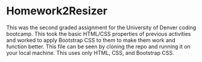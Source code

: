# Homework2Resizer
This was the second graded assignment for the University of Denver coding bootcamp. This took the basic HTML/CSS properties of previous activities and worked to apply Bootstrap CSS to them to make them work and function better. This file can be seen by cloning the repo and running it on your local machine. This uses only HTML, CSS, and Bootstrap CSS.
